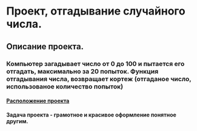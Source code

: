 # Проект, отгадывание случайного числа.
## Описание проекта.
### Компьютер загадывает число от 0 до 100 и пытается его отгадать, максимально за 20 попыток. Функция отгадывания числа, возвращает кортеж (отгаданое число, использованое количество попыток)
#### [Расположение проекта](https://github.com/chaos1727/test_DS/tree/main/Random_number)
#### Задача проекта - грамотное и красивое оформление понятное другим.
